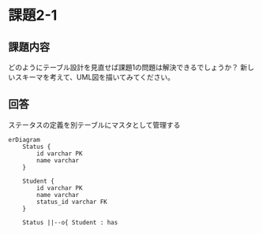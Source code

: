 # 課題2-1

## 課題内容

どのようにテーブル設計を見直せば課題1の問題は解決できるでしょうか？
新しいスキーマを考えて、UML図を描いてみてください。

## 回答

ステータスの定義を別テーブルにマスタとして管理する

```mermaid
erDiagram
    Status {
        id varchar PK
        name varchar
    }

    Student {
        id varchar PK
        name varchar
        status_id varchar FK
    }

    Status ||--o{ Student : has
```
